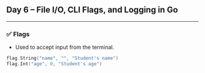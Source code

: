 ## Day 6 – File I/O, CLI Flags, and Logging in Go

---

### ✅ Flags

- Used to accept input from the terminal.
```go
flag.String("name", "", "Student's name")
flag.Int("age", 0, "Student's age")
